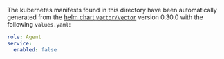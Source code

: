 The kubernetes manifests found in this directory have been automatically generated
from the [helm chart `vector/vector`](https://github.com/vectordotdev/helm-charts/tree/master/charts/vector)
version 0.30.0 with the following `values.yaml`:

```yaml
role: Agent
service:
  enabled: false
```
